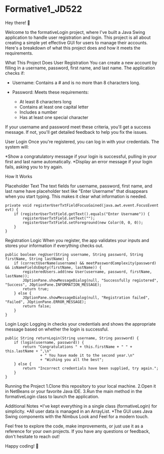 # Formative1_JD522


Hey there! 👋

Welcome to the formativeLogin project, where I've built a Java Swing application to handle user registration and login. This project is all about creating a simple yet effective GUI for users to manage their accounts. Here's a breakdown of what this project does and how it meets the requirements.

What This Project Does
User Registration
You can create a new account by filling in a username, password, first name, and last name. The application checks if:

* Username: Contains a # and is no more than 8 characters long.

* Password: Meets these requirements:
  * At least 8 characters long
  * Contains at least one capital letter
  * Includes a number
  * Has at least one special character

 
If your username and password meet these criteria, you'll get a success message.
If not, you'll get detailed feedback to help you fix the issues.

User Login
Once you're registered, you can log in with your credentials. The system will:

*Show a congratulatory message if your login is successful, pulling in your first and last name automatically.
*Display an error message if your login fails, asking you to try again.

How It Works

Placeholder Text
The text fields for username, password, first name, and last name have placeholder text like "Enter Username" that disappears when you start typing. This makes it clear what information is needed.
```
private void registerUserTxtFieldFocusGained(java.awt.event.FocusEvent evt) {
    if (registerUserTxtField.getText().equals("Enter Username")) {
        registerUserTxtField.setText("");
        registerUserTxtField.setForeground(new Color(0, 0, 0));
    }
}
```

Registration Logic
When you register, the app validates your inputs and stores your information if everything checks out.
```
public boolean regUser(String username, String password, String firstName, String lastName) {
    if (correctUserName(username) && meetPasswordComplexity(password) && isNameFieldsEmpty(firstName, lastName)) {
        registeredUsers.add(new User(username, password, firstName, lastName));
        JOptionPane.showMessageDialog(null, "Successfully registered", "Success", JOptionPane.INFORMATION_MESSAGE);
        return true;
    } else {
        JOptionPane.showMessageDialog(null, "Registration failed", "Failed", JOptionPane.ERROR_MESSAGE);
        return false;
    }
}
```

Login Logic
Logging in checks your credentials and shows the appropriate message based on whether the login is successful.
```
public String returnLogin(String username, String password) {
    if (login(username, password)) {
        return "Congratulations " + this.firstName + " " + this.lastName + ",\n"
                + " You have made it to the second year.\n"
                + "Wishing you all the best";
    } else {
        return "Incorrect credentials have been supplied, try again.";
    }
}
```

Running the Project
1.Clone this repository to your local machine.
2.Open it in NetBeans or your favorite Java IDE.
3.Run the main method in the formativeLogin class to launch the application.

Additional Notes
*I've kept everything in a single class (formativeLogin) for simplicity.
*All user data is managed in an ArrayList.
*The GUI uses Java Swing components with the Nimbus Look and Feel for a modern touch.

Feel free to explore the code, make improvements, or just use it as a reference for your own projects. If you have any questions or feedback, don't hesitate to reach out!

Happy coding! 🚀
